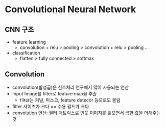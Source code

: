 # Convolutional Neural Network

## CNN 구조

* feature learning
  * convolution + relu > pooling > convolution + relu > pooling ...
* classification
  * flatten > fully connected > softmax

## Convolution

* convolution(합성곱)은 신호처리 연구에서 많이 사용되는 연산
* Input Image를 filter로 feature map을 추출
  * filter는 커널, 마스크, feature detecor 등으로도 불림
* filter 사이즈가 크다 == 수용 필드가 크다
* convolution 연산: 필터 매트릭스로 인풋 이미지를 훑으면서 곱한 값을 더해주는 것



## 
